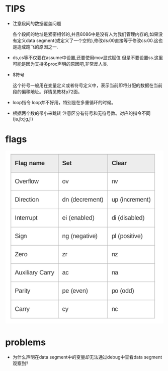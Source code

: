 # TIPS

* 注意段间的数据覆盖问题

   各个段间的地址是紧密相邻的,并且8086中是没有人为我们管理内存的,如果没有定义data segment(或定义了一个空的),修改ds:00直接等于修改cs:00.这也是造成跑飞的原因之一.


* ds,cs等不仅要在assume中设置,还要使用mov显式赋值 
    但是不要设置ss.这里可能是因为支持多proc声明的原因吧,非常反人类.

* $符号

    这个符号一般用在变量定义或者符号定义中，表示当前即将分配的数据在当前段的偏移地址。详情见教材p72面。

* loop指令
    loop并不好用，特别是在多重循环的时候。

* 根据两个数的带小来跳转
    注意区分有符号和无符号数。对应的指令不同(ja,jb;jg,jl)

# flags

![](pictures/debug-flags.png)

# problems

* 为什么声明在data segment中的变量却无法通过debug中查看data segment观察到?